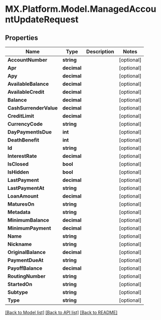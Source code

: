 # MX.Platform.Model.ManagedAccountUpdateRequest

## Properties

Name | Type | Description | Notes
------------ | ------------- | ------------- | -------------
**AccountNumber** | **string** |  | [optional] 
**Apr** | **decimal** |  | [optional] 
**Apy** | **decimal** |  | [optional] 
**AvailableBalance** | **decimal** |  | [optional] 
**AvailableCredit** | **decimal** |  | [optional] 
**Balance** | **decimal** |  | [optional] 
**CashSurrenderValue** | **decimal** |  | [optional] 
**CreditLimit** | **decimal** |  | [optional] 
**CurrencyCode** | **string** |  | [optional] 
**DayPaymentIsDue** | **int** |  | [optional] 
**DeathBenefit** | **int** |  | [optional] 
**Id** | **string** |  | [optional] 
**InterestRate** | **decimal** |  | [optional] 
**IsClosed** | **bool** |  | [optional] 
**IsHidden** | **bool** |  | [optional] 
**LastPayment** | **decimal** |  | [optional] 
**LastPaymentAt** | **string** |  | [optional] 
**LoanAmount** | **decimal** |  | [optional] 
**MaturesOn** | **string** |  | [optional] 
**Metadata** | **string** |  | [optional] 
**MinimumBalance** | **decimal** |  | [optional] 
**MinimumPayment** | **decimal** |  | [optional] 
**Name** | **string** |  | [optional] 
**Nickname** | **string** |  | [optional] 
**OriginalBalance** | **decimal** |  | [optional] 
**PaymentDueAt** | **string** |  | [optional] 
**PayoffBalance** | **decimal** |  | [optional] 
**RoutingNumber** | **string** |  | [optional] 
**StartedOn** | **string** |  | [optional] 
**Subtype** | **string** |  | [optional] 
**Type** | **string** |  | [optional] 

[[Back to Model list]](../README.md#documentation-for-models) [[Back to API list]](../README.md#documentation-for-api-endpoints) [[Back to README]](../README.md)

